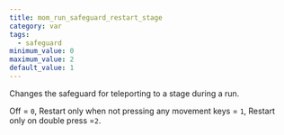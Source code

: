 ```yaml
---
title: mom_run_safeguard_restart_stage
category: var
tags:
  - safeguard
minimum_value: 0
maximum_value: 2
default_value: 1
---
```


Changes the safeguard for teleporting to a stage during a run. 

Off = `0`, Restart only when not pressing any movement keys = `1`, Restart only on double press =`2`.

